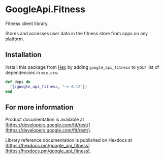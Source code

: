 # GoogleApi.Fitness

Fitness client library.

Stores and accesses user data in the fitness store from apps on any platform.

## Installation

Install this package from [Hex](https://hex.pm) by adding
`google_api_fitness` to your list of dependencies in `mix.exs`:

```elixir
def deps do
  [{:google_api_fitness, "~> 0.12"}]
end
```

## For more information

Product documentation is available at [https://developers.google.com/fit/rest/](https://developers.google.com/fit/rest/).

Library reference documentation is published on Hexdocs at
[https://hexdocs.pm/google_api_fitness](https://hexdocs.pm/google_api_fitness).
